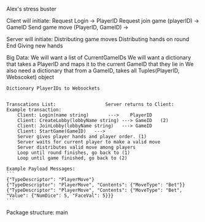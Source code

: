 Alex's stress buster

Client will initiate:
    Request Login -> PlayerID
    Request join game (playerID) -> GameID
    Send game move (PlayerID, GameID) -> 

Server will initiate:
    Distributing game moves
    Distributing hands on round End 
    Giving new hands
    
Big Data:
    We will want a list of CurrentGameIDs
    We will want a dictionary that takes a PlayerID and maps it to the current GameID that they lie in
    <!-- WE will want a dictionary that takes GameIDs and has all PlayerIDs in that game -->
    We also need a dictionary that from a GameID, takes all Tuples(PlayerID, Webscoket) object

    Dictionary PlayerIDs to Websockets


    Transcations List:                  Server returns to Client: 
    Example transaction:
        Client: Login(name string)       --->    PlayerID
        Client: CreateLobby(lobbyName string) ---> GameID   (2)
        Client: JoinLobby(lobbyName string)   ---> GameID
        Client: StartGame(GameID)   --->  
        Server gives player hands and player order. (1)
        Server waits for current player to make a valid move
        Server distributes valid move among players
        Loop until round finishes, go back to (1)
        Loop until game finished, go back to (2)

    Example Payload Messages:
    ```
    {"TypeDescriptor": "PlayerMove"}
    {"TypeDescriptor": "PlayerMove", "Contents": {"MoveType": "Bet"}}
    {"TypeDescriptor": "PlayerMove", "Contents": {"MoveType": "Bet", "Value": {"NumDice": 5, "FaceVal": 5}}}
    ```

Package structure:
    main